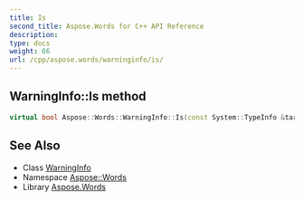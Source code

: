 ```yaml
---
title: Is
second_title: Aspose.Words for C++ API Reference
description: 
type: docs
weight: 66
url: /cpp/aspose.words/warninginfo/is/
---
```

## WarningInfo::Is method




```cpp
virtual bool Aspose::Words::WarningInfo::Is(const System::TypeInfo &target) const override
```

## See Also

* Class [WarningInfo](../)
* Namespace [Aspose::Words](../../)
* Library [Aspose.Words](../../../)
